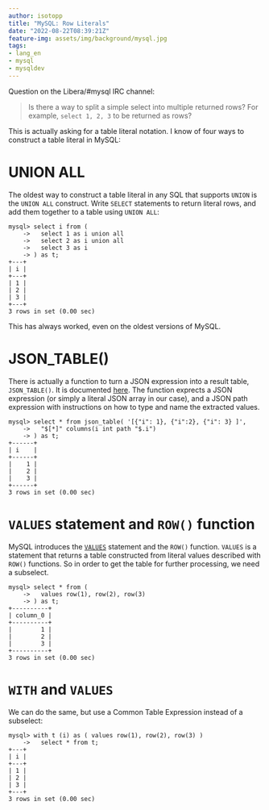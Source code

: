 ```yaml
---
author: isotopp
title: "MySQL: Row Literals"
date: "2022-08-22T08:39:21Z"
feature-img: assets/img/background/mysql.jpg
tags:
- lang_en
- mysql
- mysqldev
---
```


Question on the Libera/#mysql IRC channel:

> Is there a way to split a simple select into multiple returned rows?
> For example, `select 1, 2, 3` to be returned as rows?

This is actually asking for a table literal notation.
I know of four ways to construct a table literal in MySQL:

# UNION ALL

The oldest way to construct a table literal in any SQL that supports `UNION` is the `UNION ALL` construct.
Write `SELECT` statements to return literal rows, and add them together to a table using `UNION ALL`:

```mysql
mysql> select i from (
    ->   select 1 as i union all
    ->   select 2 as i union all
    ->   select 3 as i
    -> ) as t;
+---+
| i |
+---+
| 1 |
| 2 |
| 3 |
+---+
3 rows in set (0.00 sec)
```

This has always worked, even on the oldest versions of MySQL.

# JSON_TABLE()

There is actually a function to turn a JSON expression into a result table, `JSON_TABLE()`.
It is documented [here](https://dev.mysql.com/doc/refman/8.0/en/json-table-functions.html).
The function exprects a JSON expression (or simply a literal JSON array in our case), and a JSON path expression with instructions on how to type and name the extracted values.

```mysql
mysql> select * from json_table( '[{"i": 1}, {"i":2}, {"i": 3} ]', 
    ->   "$[*]" columns(i int path "$.i")
    -> ) as t;
+------+
| i    |
+------+
|    1 |
|    2 |
|    3 |
+------+
3 rows in set (0.00 sec)
```

# `VALUES` statement and `ROW()` function

MySQL introduces the [`VALUES`](https://dev.mysql.com/doc/refman/8.0/en/values.html) statement and the `ROW()` function.
`VALUES` is a statement that returns a table constructed from literal values described with `ROW()` functions.
So in order to get the table for further processing, we need a subselect.

```mysql
mysql> select * from (
    ->   values row(1), row(2), row(3)
    -> ) as t;
+----------+
| column_0 |
+----------+
|        1 |
|        2 |
|        3 |
+----------+
3 rows in set (0.00 sec)
```

# `WITH` and `VALUES`

We can do the same, but use a Common Table Expression instead of a subselect:

```mysql
mysql> with t (i) as ( values row(1), row(2), row(3) ) 
    ->   select * from t;
+---+
| i |
+---+
| 1 |
| 2 |
| 3 |
+---+
3 rows in set (0.00 sec)
```
